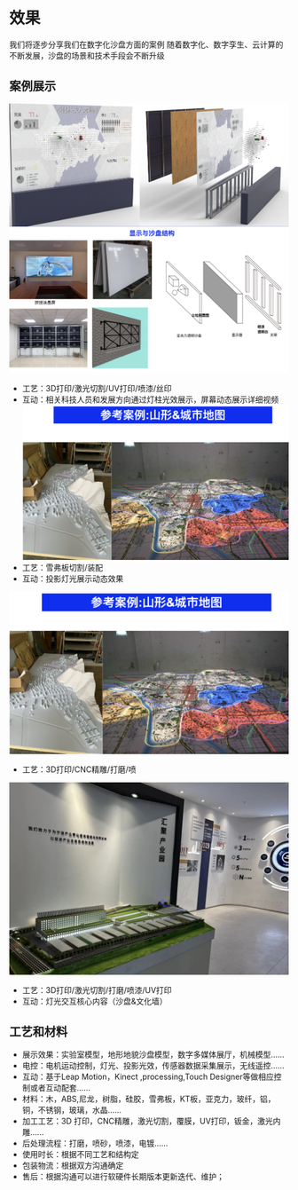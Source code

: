 # 效果
我们将逐步分享我们在数字化沙盘方面的案例
随着数字化、数字孪生、云计算的不断发展，沙盘的场景和技术手段会不断升级
## 案例展示
![](https://raw.githubusercontent.com/bobwu0214/imageuploadservice/main/img/WX20221211-222241@2x.png)
![](https://raw.githubusercontent.com/bobwu0214/imageuploadservice/main/img/WX20221211-222336@2x.png)
* 工艺：3D打印/激光切割/UV打印/喷漆/丝印
* 互动：相关科技人员和发展方向通过灯柱光效展示，屏幕动态展示详细视频
![](https://raw.githubusercontent.com/bobwu0214/imageuploadservice/main/img/WX20221211-222549@2x.png)
* 工艺：雪弗板切割/装配
* 互动：投影灯光展示动态效果

![](https://raw.githubusercontent.com/bobwu0214/imageuploadservice/main/img/WX20221211-222549@2x.png)
* 工艺：3D打印/CNC精雕/打磨/喷

![](https://raw.githubusercontent.com/bobwu0214/imageuploadservice/main/img/WX20221211-223000@2x.png)
* 工艺：3D打印/激光切割/打磨/喷漆/UV打印
* 互动：灯光交互核心内容（沙盘&文化墙）
## 工艺和材料
* 展示效果：实验室模型，地形地貌沙盘模型，数字多媒体展厅，机械模型……
* 电控：电机运动控制，灯光、投影光效，传感器数据采集展示，无线遥控……
* 互动：基于Leap Motion，Kinect ,processing,Touch Designer等做相应控制或者互动配套……
* 材料：木，ABS,尼龙，树脂，硅胶，雪弗板，KT板，亚克力，玻纤，铝，铜，不锈钢，玻璃，水晶……
* 加工工艺：3D 打印，CNC精雕，激光切割，覆膜，UV打印，钣金，激光内雕……
* 后处理流程：打磨，喷砂，喷漆，电镀……
* 使用时长：根据不同工艺和结构定
* 包装物流：根据双方沟通确定
* 售后：根据沟通可以进行软硬件长期版本更新迭代、维护；